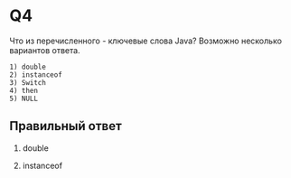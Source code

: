 # Q4
Что из перечисленного - ключевые слова Java? Возможно несколько вариантов ответа.

    1) double
    2) instanceof
    3) Switch
    4) then
    5) NULL

## Правильный ответ
1) double

2) instanceof



